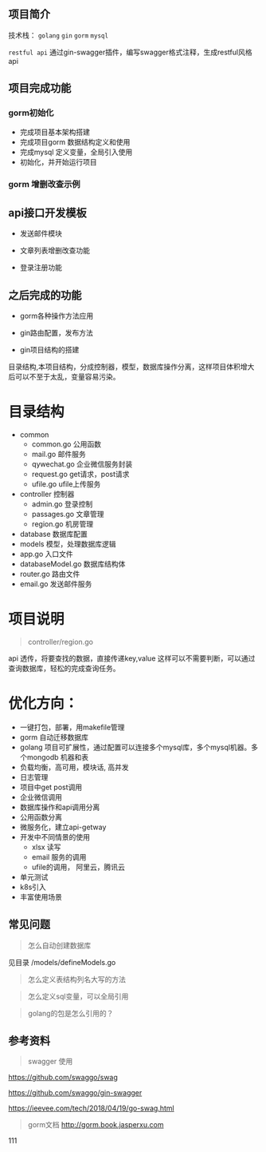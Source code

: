 
## 项目简介

技术栈： `golang`  `gin`  `gorm` `mysql`  

`restful api`  通过gin-swagger插件，编写swagger格式注释，生成restful风格api



## 项目完成功能

### gorm初始化

- 完成项目基本架构搭建
- 完成项目gorm 数据结构定义和使用
- 完成mysql 定义变量，全局引入使用
- 初始化，并开始运行项目

### gorm 增删改查示例



## api接口开发模板

- 发送邮件模块

- 文章列表增删改查功能

- 登录注册功能

## 之后完成的功能

- gorm各种操作方法应用

- gin路由配置，发布方法

- gin项目结构的搭建

目录结构,本项目结构，分成控制器，模型，数据库操作分离，这样项目体积增大后可以不至于太乱，变量容易污染。

# 目录结构

- common
    - common.go 公用函数
    - mail.go   邮件服务
    - qywechat.go  企业微信服务封装
    - request.go  get请求，post请求
    - ufile.go  ufile上传服务
- controller  控制器
    - admin.go   登录控制
    - passages.go  文章管理
    - region.go    机房管理
- database 数据库配置
- models  模型，处理数据库逻辑
- app.go  入口文件
- databaseModel.go  数据库结构体
- router.go  路由文件
- email.go  发送邮件服务

# 项目说明

> controller/region.go

api 透传，将要查找的数据，直接传递key,value  这样可以不需要判断，可以通过查询数据库，轻松的完成查询任务。


# 优化方向：

- 一键打包，部署，用makefile管理
- gorm 自动迁移数据库
- golang 项目可扩展性，通过配置可以连接多个mysql库，多个mysql机器。多个mongodb 机器和表
- 负载均衡，高可用，模块话, 高并发
- 日志管理
- 项目中get post调用
- 企业微信调用
- 数据库操作和api调用分离
- 公用函数分离
- 微服务化，建立api-getway
- 开发中不同情景的使用
    + xlsx 读写
    + email 服务的调用
    + ufile的调用， 阿里云，腾讯云
- 单元测试
- k8s引入
- 丰富使用场景

## 常见问题

> 怎么自动创建数据库
 
见目录 /models/defineModels.go

> 怎么定义表结构列名大写的方法

> 怎么定义sql变量，可以全局引用

> golang的包是怎么引用的？


## 参考资料

> swagger 使用

https://github.com/swaggo/swag

https://github.com/swaggo/gin-swagger

https://ieevee.com/tech/2018/04/19/go-swag.html


> gorm文档
http://gorm.book.jasperxu.com

111